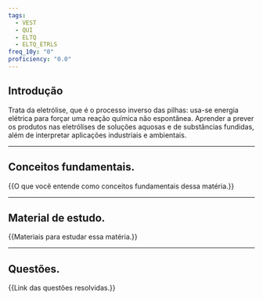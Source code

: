```yaml
---
tags:
  - VEST
  - QUI
  - ELTQ
  - ELTQ_ETRLS
freq_10y: "0"
proficiency: "0.0"
---
```

## Introdução

Trata da eletrólise, que é o processo inverso das pilhas: usa-se energia elétrica para forçar uma reação química não espontânea. Aprender a prever os produtos nas eletrólises de soluções aquosas e de substâncias fundidas, além de interpretar aplicações industriais e ambientais.

--- 
## Conceitos fundamentais.

{{O que você entende como conceitos fundamentais dessa matéria.}}

---
## Material de estudo.

{{Materiais para estudar essa matéria.}}

--- 
## Questões.

{{Link das questões resolvidas.}}